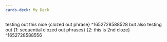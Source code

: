 ```yaml
---
cards-deck: My Deck
---
```




testing out this nice {clozed out phrase} 
^1652728588528
but also testing out {1: sequential clozed out phrases} {2: this is 2nd cloze} 
^1652728588556
